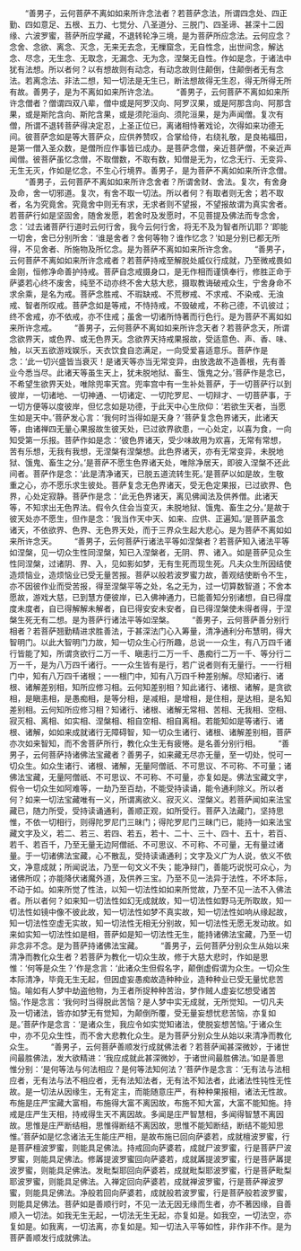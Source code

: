 <!-- { "loadSidebar": true } -->
　　“善男子，云何菩萨不离如如来所许念法者？若菩萨念法，所谓四念处、四正勤、四如意足、五根、五力、七觉分、八圣道分、三脱门、四圣谛、甚深十二因缘、六波罗蜜，菩萨所应学藏，不退转轮净三境，是为菩萨所应念法。云何应念？念舍、念欲、离念、灭念，无来无去念，无樔窟念，无自性念，出世间念，解达念、尽念，无生念、无取念，无漏念、无为念，涅槃无自性。作如是念，于诸法中犹有法想。所以者何？以有想故则有动念，有动念故则住颠倒，住颠倒者无有念法。若离念法、非法二想，知一切法是无生已，断法想故得无生忍，得无所得无所有故。善男子，是为不离如如来所许念法。
　　“善男子，云何菩萨不离如如来所许念僧者？僧谓四双八辈，僧中或是阿罗汉向、阿罗汉果，或是阿那含向、阿那含果，或是斯陀含向、斯陀含果，或是须陀洹向、须陀洹果，是为声闻僧。复次有僧，所谓不退转菩萨得决定忍，上圣正位已，离诸相恃著戏论，次得如来功德无间。彼菩萨念如是等大菩萨众，应供养赞叹，合掌给侍，右绕礼敬，是良祐福田，是第一僧入圣众数，是僧所应作事皆已成办。是菩萨念僧，亲近菩萨僧，不亲近声闻僧。彼菩萨虽忆念僧，不取僧数，不取有数，知僧是无为，忆念无行、无变异、无生无灭，作如是忆念，不生心行境界。善男子，是为菩萨不离如如来所许念僧。
　　“善男子，云何菩萨不离如如来所许念舍者？所谓舍财、舍法。复次，有舍身及命，舍一切邪道。复次，有舍不取一切法。所以者何？有取者则无舍；若不取者，名为究竟舍。究竟舍中则无有求，无求者则不望报，不望报故谓为真实舍者。若菩萨行如是坚固舍，随舍发愿，若舍时及发愿时，不见菩提及佛法而专念舍，念：‘过去诸菩萨行道时云何行舍，我今云何行舍，将无不及为智者所讥耶？’即能一切舍，舍已分别所舍：‘谁是舍者？舍何等物？谁作忆念？’如是分别已都无所得，不见舍者、所施物及所忆念。是为菩萨不离如如来所许念舍。
　　“善男子，云何菩萨不离如如来所许念戒者？若菩萨持戒至解脱处威仪行成就，乃至微戒畏如金刚，恒修净命善护持戒。菩萨自念戒摄身口，是无作相而谨慎奉行，修胜正命于萨婆若心终不废舍，纯至不动亦终不舍大慈大悲，摄取教诲破戒众生，宁舍身命不求余乘，是名为戒。菩萨念胜戒、不瑕缺戒、不荒秽戒、不求戒、不染戒、无浊戒、智者所叹戒。菩萨念如是等戒，不恃持戒，不毁破戒，不称己德，不讥彼过；终不舍戒，亦不依戒，亦不住戒；虽舍一切诸所恃著而行色行。是为菩萨不离如如来所许念戒。
　　“善男子，云何菩萨不离如如来所许念天者？若菩萨念天，所谓念欲界天，或色界、或无色界天。念欲界天持戒果报故，受适意色、声、香、味、触，以天五欲游戏娱乐，天衣饮食自恣满足，一向受爱喜适意乐。菩萨作是念：‘此一切兴盛皆当衰灭！是诸天等亦当无常变异，由放逸故不造善根，先有善业今悉当尽。此诸天等虽生天上，犹未脱地狱、畜生、饿鬼之分。’菩萨作是念已，不希望生欲界天处，唯除兜率天宫。兜率宫中有一生补处菩萨，于一切菩萨行以到彼岸，一切诸地、一切神通、一切诸定、一切陀罗尼、一切辩才、一切菩萨事，于一切方便等以度彼岸，但忆念如是功德，于此天中心生欣仰：‘若欲生天者，当愿生如是天中。’菩萨发心言：‘我何时当得如是天身？’菩萨复念色界诸天，此诸天等，由诸禅四无量心果报故生彼天处，已过欲界欲患，一心处定，以喜为食，一向知受第一乐报。菩萨作如是念：‘彼色界诸天，受少味故用为欢喜，无常有常想，苦有乐想，无我有我想，无涅槃有涅槃想。此色界诸天，亦有无常变异，未脱地狱、饿鬼、畜生之分。’是菩萨不愿生色界诸天处，唯除净居天，即彼入涅槃不还此间者。菩萨作是念：‘此是清净诸天，已脱五道流转生死。’是菩萨以如是故，生敬重之心，亦不愿乐求生彼处。菩萨复念无色界诸天，受无色定果报，已过欲界、色界，心处定寂静。菩萨作是念：‘此无色界诸天，离见佛闻法及供养僧。此诸天等，不知求出无色界法。假令久住会当变灭，未脱地狱、饿鬼、畜生之分。’是故于彼天处亦不愿生，但作是念：‘我当作天中天、如来、应供、正遍知。’是菩萨虽念诸天，不依欲界、色界、无色界天处，而于三界众生起大悲心。是为菩萨不离如如来所许念天。
　　“善男子，云何菩萨行诸法平等如涅槃者？若菩萨知入诸法平等如涅槃，见一切众生性同涅槃，知已入涅槃者，无阴、界、诸入。如是菩萨见众生性同涅槃，过诸阴、界、入，见如影如梦，无有生死而现生死。凡夫众生所因结使造烦恼业，造烦恼业已受无量苦报。菩萨以般若波罗蜜力故，善观结使断令不生，亦不因彼作业而受苦报，得至涅槃平等之处，名之无为，过一切算数智道；不舍本愿故，游戏大慈，已到慧方便彼岸，已入佛神通力，已能善知分别诸想，自已得度度未度者，自已得解解未解者，自已得安安未安者，自已得涅槃使未得者得，于涅槃生死无有二想。是为菩萨行诸法平等如涅槃。
　　“善男子，云何菩萨善分别行相者？若菩萨翘勤精进求胜善法，于甚深法门心入筹量，清净通利分布慧明，得大智明门。以此大智明门力故，知一切众生心行所趣，总说一一众生，有八万四千诸行皆能了知，所谓贪欲行二万一千、瞋恚行二万一千、愚痴行二万一千、等分行二万一千，是为八万四千诸行。一一众生皆有是行，若广说者则有无量行。一一行相门中，知有八万四千诸根；一一根门中，知有八万四千种差别解。尽知诸行、诸根、诸解差别相，知所应修习相。云何知差别相？知此诸行、诸根、诸解，是贪欲相，是瞋恚相，是愚痴相，是等分相，是减相，是增相，是住相，是达相，是名知差别相。云何知所应修习相？知诸行、诸根、诸解无常相、苦相、无我相、空相、寂灭相、离相、如实相、涅槃相、相自空相、相自离相。若能知如是等诸行、诸根、诸解，如如来成就诸行无障碍智，知一切众生诸行、诸根、诸解差别相，菩萨亦次如来智知，而不舍菩萨所行，教化众生无有疲惓。是名善分别行相。
　　“善男子，云何菩萨持诸佛法宝藏者？善男子，如来藏无尽亦无量，至一切处，悦可一切众生。如众生诸行、诸根、诸解，无量阿僧祇、不可思议、不可称、不可量；诸佛法宝藏，无量阿僧祇、不可思议、不可称、不可量，亦复如是。佛法宝藏文字，假令一切众生如阿难等，一劫乃至百劫，不能受持读诵，能令通利除义。所以者何？如来一切法宝藏唯有一义，所谓离欲义、寂灭义、涅槃义。若菩萨闻如来法宝藏已，随力所受，受持读诵通利，善顺正观，如所受行。菩萨入法藏门，坚持思惟，不依一切相行，则得陀罗尼门三昧门；得陀罗尼门三昧门已，能持一如来法宝藏文字及义，若二、若三、若四、若五，若十、二十、三十、四十、五十，若百、若千、若百千，乃至无量无边阿僧祇、不可思议、不可称、不可量，无有量过诸量。于一切诸佛法宝藏，心不散乱，受持读诵通利；文字及义广为人说，依义不依文，净意成就；所闻说法，乃至一句文义不失；能净辩门，善能巧说悦可众心，为诸佛所叹；亦能降伏诸魔外道，及供养三宝。乃至不见一法异于法性，不坏本际，不动于如。如来所觉了性法，以知一切法性如如来所觉故，乃至不见一法不入佛法者。所以者何？如来知一切法性如幻无成就故，知一切法性如野马无所取故，知一切法性如镜中像不彼此故，知一切法性如梦不真实故，知一切法性如响从缘起故，知一切法性空虚无实故，知一切法性无相无分别故，知一切法性无愿无发动故。如来如实知一切法性如是相，菩萨如是知一切法性无生，能持诸佛法宝藏，乃至一切非念非不念。是为菩萨持诸佛法宝藏。
　　“善男子，云何菩萨分别众生从始以来清净而教化众生者？若菩萨为教化一切众生故，修于大慈大悲时，作如是思惟：‘何等是众生？’作是念言：‘此诸众生但假名字，颠倒虚假谓为众生。一切众生本际清净，毕竟无生无起，但因虚妄愚痴故造种种业，造种种业已受无量忧悲苦恼。喻如有人梦中劫盗他物，为王者所捉种种苦治，梦作贼人虚妄忆想受诸苦恼。’作是念言：‘我何时当得脱此苦恼？是人梦中实无成就，无所觉知。一切凡夫及一切诸法，皆亦如梦无有觉知，为颠倒所覆，受无量妄想忧悲苦恼，亦复如是。’菩萨作是念言：‘是诸众生，我应令如实觉知诸法，使脱妄想苦恼。’于诸众生中，亦不见众生性，而不舍大悲教化众生。是为菩萨分别众生从始以来清净而教化众生。
　　“善男子，云何菩萨善顺发行成就佛法者？若菩萨闻甚深微妙，于诸世间最胜佛法，发大欲精进：‘我应成就此甚深微妙，于诸世间最胜佛法。’如是善思惟分别：‘是何等法与何法相应？是何等法知何法？’菩萨作是念言：‘无有法与法相应者，无有法与法不相应者，无有法知法者，无有法不知法者，此诸法性钝性无性故。是一切法从因缘生，无有定主，而能随意庄严，有种种果报相，诸法无性故。布施是庄严宝藏大富相，布施得大富不离因故，布施不知大富，大富不能知施。持戒是庄严生天相，持戒得生天不离因故。多闻是庄严智慧相，多闻得智慧不离因故。思惟是庄严断结相，思惟得断结不离因故，思惟不能知断结，断结不能知思惟。’菩萨如是忆念诸法无生能庄严相，是故布施已回向萨婆若，成就檀波罗蜜，行是菩萨檀波罗蜜，则能具足佛法。持戒回向萨婆若，成就尸波罗蜜，行是菩萨尸波罗蜜，则能具足佛法。修羼提波罗蜜回向萨婆若，成就羼提波罗蜜，行是菩萨羼提波罗蜜，则能具足佛法。发毗梨耶回向萨婆若，成就毗梨耶波罗蜜，行是菩萨毗梨耶波罗蜜，则能具足佛法。入禅定回向萨婆若，成就禅波罗蜜，行是菩萨禅波罗蜜，则能具足佛法。净般若回向萨婆若，成就般若波罗蜜，行是菩萨般若波罗蜜，则能具足佛法。菩萨如是善顺行时，不见一法无因无缘而生者，亦不著因缘，自善顺入一切法。如我无生无起，一切法无生无起，亦复如是。如我空，一切法空，亦复如是。如我离，一切法离，亦复如是。知一切法入平等如性，非作非不作。是为菩萨善顺发行成就佛法。
